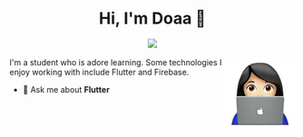 
<h1 align="center">Hi, I'm Doaa 👋</h1>
<p align="center">
    <a href="https://www.linkedin.com/in/doaa-khaled-8470351bb/"><img src="https://img.shields.io/badge/linkedin-%230177B5?style=flat&logo=linkedin&logoColor=white"/></a>
  </p>
  
  <img src="https://github.com/doaakhaled-2002/logo/blob/main/images.jfif" align="right" width="25%"/>

I'm a student who is adore learning. Some technologies I enjoy working with include Flutter and Firebase.

- 💬 Ask me about **Flutter**
